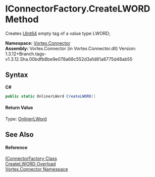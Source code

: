 # IConnectorFactory.CreateLWORD Method 
 

Creates <a href="https://docs.microsoft.com/dotnet/api/system.uint64" target="_blank">UInt64</a> empty tag of a value type LWORD;

**Namespace:**&nbsp;<a href="N_Vortex_Connector.md">Vortex.Connector</a><br />**Assembly:**&nbsp;Vortex.Connector (in Vortex.Connector.dll) Version: 1.3.12+Branch.tags-v1.3.12.Sha.00bdfb8be9e078a68c552d3a1d81a8775d48ab55

## Syntax

**C#**<br />
``` C#
public static OnlinerLWord CreateLWORD()
```


#### Return Value
Type: <a href="T_Vortex_Connector_ValueTypes_OnlinerLWord.md">OnlinerLWord</a><br />

## See Also


#### Reference
<a href="T_Vortex_Connector_IConnectorFactory.md">IConnectorFactory Class</a><br /><a href="Overload_Vortex_Connector_IConnectorFactory_CreateLWORD.md">CreateLWORD Overload</a><br /><a href="N_Vortex_Connector.md">Vortex.Connector Namespace</a><br />